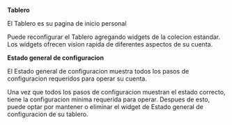 **Tablero**

El Tablero es su pagina de inicio personal

Puede reconfigurar el Tablero agregando widgets de la colecion estandar.
Los widgets ofrecen vision rapida de diferentes aspectos de su cuenta.

**Estado general de configuracion**

El Estado general de configuracion muestra todos los pasos de configuracion requeridos para operar su cuenta.

Una vez que todos los pasos de configuracion muestran el estado correcto, tiene la configuracion minima requerida para operar.
Despues de esto, puede optar por mantener o eliminar el widget de Estado general de configuracion de su tablero.
